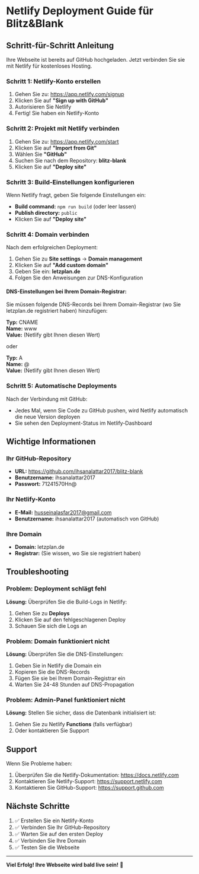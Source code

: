 # Netlify Deployment Guide für Blitz&Blank

## Schritt-für-Schritt Anleitung

Ihre Webseite ist bereits auf GitHub hochgeladen. Jetzt verbinden Sie sie mit Netlify für kostenloses Hosting.

### Schritt 1: Netlify-Konto erstellen

1. Gehen Sie zu: https://app.netlify.com/signup
2. Klicken Sie auf **"Sign up with GitHub"**
3. Autorisieren Sie Netlify
4. Fertig! Sie haben ein Netlify-Konto

### Schritt 2: Projekt mit Netlify verbinden

1. Gehen Sie zu: https://app.netlify.com/start
2. Klicken Sie auf **"Import from Git"**
3. Wählen Sie **"GitHub"**
4. Suchen Sie nach dem Repository: **blitz-blank**
5. Klicken Sie auf **"Deploy site"**

### Schritt 3: Build-Einstellungen konfigurieren

Wenn Netlify fragt, geben Sie folgende Einstellungen ein:

- **Build command:** `npm run build` (oder leer lassen)
- **Publish directory:** `public`
- Klicken Sie auf **"Deploy site"**

### Schritt 4: Domain verbinden

Nach dem erfolgreichen Deployment:

1. Gehen Sie zu **Site settings** → **Domain management**
2. Klicken Sie auf **"Add custom domain"**
3. Geben Sie ein: **letzplan.de**
4. Folgen Sie den Anweisungen zur DNS-Konfiguration

#### DNS-Einstellungen bei Ihrem Domain-Registrar:

Sie müssen folgende DNS-Records bei Ihrem Domain-Registrar (wo Sie letzplan.de registriert haben) hinzufügen:

**Typ:** CNAME  
**Name:** www  
**Value:** (Netlify gibt Ihnen diesen Wert)

oder

**Typ:** A  
**Name:** @  
**Value:** (Netlify gibt Ihnen diesen Wert)

### Schritt 5: Automatische Deployments

Nach der Verbindung mit GitHub:
- Jedes Mal, wenn Sie Code zu GitHub pushen, wird Netlify automatisch die neue Version deployen
- Sie sehen den Deployment-Status im Netlify-Dashboard

## Wichtige Informationen

### Ihr GitHub-Repository
- **URL:** https://github.com/ihsanalattar2017/blitz-blank
- **Benutzername:** ihsanalattar2017
- **Passwort:** 71241570Hn@

### Ihr Netlify-Konto
- **E-Mail:** husseinalasfar2017@gmail.com
- **Benutzername:** ihsanalattar2017 (automatisch von GitHub)

### Ihre Domain
- **Domain:** letzplan.de
- **Registrar:** (Sie wissen, wo Sie sie registriert haben)

## Troubleshooting

### Problem: Deployment schlägt fehl

**Lösung:** Überprüfen Sie die Build-Logs in Netlify:
1. Gehen Sie zu **Deploys**
2. Klicken Sie auf den fehlgeschlagenen Deploy
3. Schauen Sie sich die Logs an

### Problem: Domain funktioniert nicht

**Lösung:** Überprüfen Sie die DNS-Einstellungen:
1. Geben Sie in Netlify die Domain ein
2. Kopieren Sie die DNS-Records
3. Fügen Sie sie bei Ihrem Domain-Registrar ein
4. Warten Sie 24-48 Stunden auf DNS-Propagation

### Problem: Admin-Panel funktioniert nicht

**Lösung:** Stellen Sie sicher, dass die Datenbank initialisiert ist:
1. Gehen Sie zu Netlify **Functions** (falls verfügbar)
2. Oder kontaktieren Sie Support

## Support

Wenn Sie Probleme haben:
1. Überprüfen Sie die Netlify-Dokumentation: https://docs.netlify.com
2. Kontaktieren Sie Netlify-Support: https://support.netlify.com
3. Kontaktieren Sie GitHub-Support: https://support.github.com

## Nächste Schritte

1. ✅ Erstellen Sie ein Netlify-Konto
2. ✅ Verbinden Sie Ihr GitHub-Repository
3. ✅ Warten Sie auf den ersten Deploy
4. ✅ Verbinden Sie Ihre Domain
5. ✅ Testen Sie die Webseite

---

**Viel Erfolg! Ihre Webseite wird bald live sein!** 🚀

